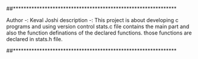 ##**************************************************************

Author -: Keval Joshi
description -:  This project is about developing c programs and using version control
				stats.c file contains the main part and also the function definations of the declared functions. 
				those functions are declared in stats.h file.
				
##**************************************************************	
